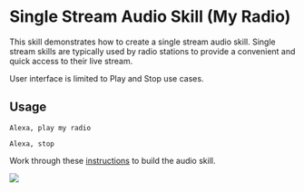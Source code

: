 # Single Stream Audio Skill (My Radio)

This skill demonstrates how to create a single stream audio skill.  Single stream skills are typically used by radio stations to provide a convenient and quick access to their live stream.

User interface is limited to Play and Stop use cases.

## Usage

```text
Alexa, play my radio

Alexa, stop
```

Work through these [instructions](https://github.com/alexa/skill-sample-nodejs-audio-player/blob/master/single-stream/instructions/1-voice-user-interface.md) to build the audio skill.


<a href="https://github.com/alexa/skill-sample-nodejs-audio-player/blob/master/single-stream/instructions/1-voice-user-interface.md"><img src="https://m.media-amazon.com/images/G/01/mobile-apps/dex/alexa/alexa-skills-kit/tutorials/general/buttons/button_get_started._TTH_.png" /></a>

<img height="1" width="1" src="https://www.facebook.com/tr?id=1847448698846169&ev=PageView&noscript=1"/>
